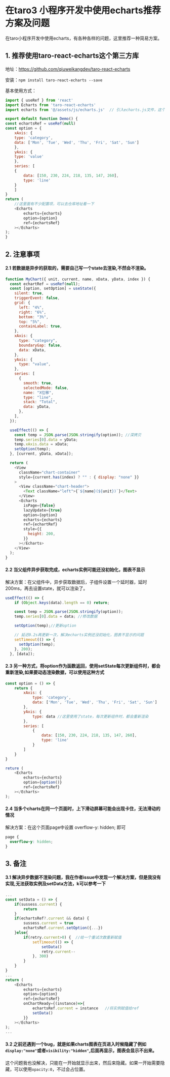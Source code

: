 # 在taro3 小程序开发中使用echarts推荐方案及问题
在taro小程序开发中使用echarts，有各种各样的问题，这里推荐一种简易方案。

## 1. 推荐使用taro-react-echarts这个第三方库

地址：https://github.com/qiuweikangdev/taro-react-echarts

安装：`npm install taro-react-echarts --save`

基本使用方式：
``` javascript
import { useRef } from 'react'
import Echarts from 'taro-react-echarts'
import echarts from '@/assets/js/echarts.js'  // 引入echarts.js文件，这个文件是echarts的核心文件，需要自己去定制下载 https://echarts.apache.org/zh/builder.html

export default function Demo() {
const echartsRef = useRef(null) 
const option = {
    xAxis: {
    type: 'category',
    data: ['Mon', 'Tue', 'Wed', 'Thu', 'Fri', 'Sat', 'Sun']
    },
    yAxis: {
    type: 'value'
    },
    series: [
    {
        data: [150, 230, 224, 218, 135, 147, 260],
        type: 'line'
    }
    ]
}
return (
    //这里面有不少配置项，可以去仓库地址看一下
    <Echarts
        echarts={echarts}
        option={option}
        ref={echartsRef}
    ></Echarts>
);
}
```

## 2. 注意事项

#### 2.1 若数据是异步的获取的，需要自己写一个state去渲染,不然会不渲染。

```javascript
function MyChart({ unit, current, name, xData, yData, index }) {
  const echartRef = useRef(null);
  const [option, setOption] = useState({
    silent: true,
    triggerEvent: false,
    grid: {
      left: "4%",
      right: "6%",
      bottom: "3%",
      top: "5%",
      containLabel: true,
    },
    xAxis: {
      type: "category",
      boundaryGap: false,
      data: xData,
    },
    yAxis: {
      type: "value",
    },
    series: [
      {
        smooth: true,
        selectedMode: false,
        name: "X位移",
        type: "line",
        stack: "Total",
        data: yData,
      },
    ],
  });

  useEffect(() => {
    const temp = JSON.parse(JSON.stringify(option)); //深拷贝
    temp.series[0].data = yData;
    temp.xAxis.data = xData;
    setOption(temp);
  }, [current, yData, xData]);

  return (
    <View
      className="chart-container"
      style={current.has(index) ? "" : { display: "none" }}
    >
      <View className="chart-header">
        <Text className="left">{`${name}(${unit})`}</Text>
      </View>
      <Echarts
        isPage={false}
        lazyUpdate={true}
        option={option}
        echarts={echarts}
        ref={echartRef}
        style={{
          height: 200,
        }}
      ></Echarts>
    </View>
  );
}    
```

#### 2.2 当父组件异步获取完成，echarts实例可能还没初始化，图表不显示

解决方案：在父组件中，异步获取数据后，子组件设置一个延时器，延时200ms，再去设置state，就可以渲染了。

```javascript
useEffect(() => {
    if (Object.keys(data).length == 0) return;

    const temp = JSON.parse(JSON.stringify(option));
    temp.series[0].data = data; //修改数据

    setOption(temp);//更新option

    // 延迟0.2s再更新一次，解决echarts实例还没初始化，图表不显示的问题
    setTimeout(() => {
      setOption(temp);
    }, 200);
  }, [data]);
```

#### 2.3 另一种方式，将option作为函数返回，使用setState每次更新组件时，都会重新渲染,如果要动态渲染数据，可以使用这种方式

```javascript
const option = () => {
    return {
        xAxis: {
            type: 'category',
            data: ['Mon', 'Tue', 'Wed', 'Thu', 'Fri', 'Sat', 'Sun']
        },
        yAxis: {
            type: data //这里使用了state，每次更新组件时，都会重新渲染
        },
        series: [
            {
                data: [150, 230, 224, 218, 135, 147, 260],
                type: 'line'
            }
        ]
    }
}

reture (
    <Echarts
        echarts={echarts}
        option={option()}
        ref={echartsRef}
    ></Echarts>
);

```

#### 2.4 当多个charts在同一个页面时，上下滑动屏幕可能会出现卡住，无法滑动的情况
解决方案：在这个页面page中设置 overflow-y: hidden; 即可
```css
page {
  overflow-y: hidden;
}
```

## 3. 备注

#### 3.1 解决异步数据不渲染问题，我在作者issue中发现一个解决方案，但是我没有实现,无法获取实例及setData方法，k可以参考一下

```javascript
...
const setData = () => {
    if(sussess.current) {
        return 
    }
    if(echartsRef?.current && data) {
        sussess.current = true
        echartsRef.current.setOption({...})
    }else{
        if(retry.current>0) {  //给一个重试次数重新赋值
            setTimeout(() => {
                setData()
                retry.current--
            }, 300)
        }
    }
}
...
return (
    <Echarts
        echarts={echarts}
        option={option}
        ref={echartsRef}
        onChartReady={(instance)=>{
            echartsRef.current = instance   //将实例赋值给ref
            setData()
        }}
    ></Echarts>
);
...
```
#### 3.2 之前还遇到一个bug，就是如果charts图表在页进入时候隐藏了例如`display:"none"`或者`visibility:"hidden"`,后面再显示，图表会显示不出来。

这个问题我也没解决，只能在一开始就显示出来，然后来隐藏。如果一开始需要隐藏，可以使用`opacity:0`，不过会占位置。

